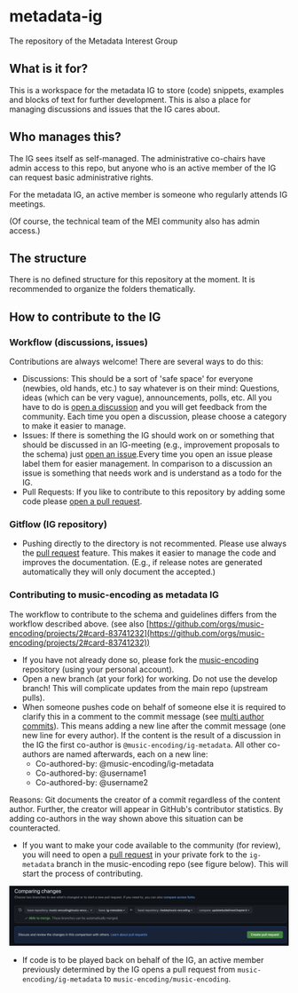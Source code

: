 # metadata-ig
The repository of the Metadata Interest Group

## What is it for?
This is a workspace for the metadata IG to store (code) snippets, examples and blocks of text for further development. This is also a place for managing discussions and issues that the IG cares about.

## Who manages this?
The IG sees itself as self-managed. The administrative co-chairs have admin access to this repo, but anyone who is an active member of the IG can request basic administrative rights.

For the metadata IG, an active member is someone who regularly attends IG meetings.

(Of course, the technical team of the MEI community also has admin access.)

## The structure
There is no defined structure for this repository at the moment.
It is recommended to organize the folders thematically.

## How to contribute to the IG
### Workflow (discussions, issues)

Contributions are always welcome! There are several ways to do this:

- Discussions: This should be a sort of 'safe space' for everyone (newbies, old hands, etc.) to say whatever is on their mind: Questions, ideas (which can be very vague), announcements, polls, etc. All you have to do is [open a discussion](https://github.com/music-encoding/metadata-ig/discussions) and you will get feedback from the community. Each time you open a discussion, please choose a category to make it easier to manage.
- Issues: If there is something the IG should work on or something that should be discussed in an IG-meeting (e.g., improvement proposals to the schema) just [open an issue](https://github.com/music-encoding/metadata-ig/issues).Every time you open an issue please label them for easier management. In comparison to a discussion an issue is something that needs work and is understand as a todo for the IG.
- Pull Requests: If you like to contribute to this repository by adding some code please [open a pull request](https://github.com/music-encoding/metadata-ig/pulls).

### Gitflow (IG repository)
- Pushing directly to the directory is not recommented. Please use always the [pull request](https://github.com/music-encoding/metadata-ig/pulls) feature. This makes it easier to manage the code and improves the documentation. (E.g., if release notes are generated automatically they will only document the accepted.)

### Contributing to music-encoding as metadata IG
The workflow to contribute to the schema and guidelines differs from the workflow described above. (see also [https://github.com/orgs/music-encoding/projects/2#card-83741232](https://github.com/orgs/music-encoding/projects/2#card-83741232))

- If you have not already done so, please fork the [music-encoding](https://github.com/music-encoding/music-encoding) repository (using your personal account). 
- Open a new branch (at your fork) for working. Do not use the develop branch! This will complicate updates from the main repo (upstream pulls).
- When someone pushes code on behalf of someone else it is required to clarify this in a comment to the commit message (see [multi author commits](https://docs.github.com/en/pull-requests/committing-changes-to-your-project/creating-and-editing-commits/creating-a-commit-with-multiple-authors)). This means adding a new line after the commit message (one new line for every author). If the content is the result of a discussion in the IG the first co-author is `@music-encoding/ig-metadata`. All other co-authors are named afterwards, each on a new line:
    - Co-authored-by: @music-encoding/ig-metadata
    - Co-authored-by: @username1
    - Co-authored-by: @username2

Reasons: Git documents the creator of a commit regardless of the content author. Further, the creator will appear in GitHub's contributor statistics. By adding co-authors in the way shown above this situation can be counteracted.
 
- If you want to make your code available to the community (for review), you will need to open a [pull request](https://github.com/music-encoding/music-encoding/pulls) in your private fork to the `ig-metadata` branch in the music-encoding repo (see figure below). This will start the process of contributing.

![Opening pull request to ig-metadata](img/openPR2music-encoding.png)

- If code is to be played back on behalf of the IG, an active member previously determined by the IG opens a pull request from `music-encoding/ig-metadata` to `music-encoding/music-encoding`.
